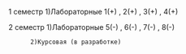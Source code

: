 1 семестр 1)Лабораторные 1(+) , 2(+) , 3(+) , 4(+)

2 семестр 1)Лабораторные 5(-) , 6(-) , 7(-) , 8(-)
          
          2)Курсовая (в разработке)
